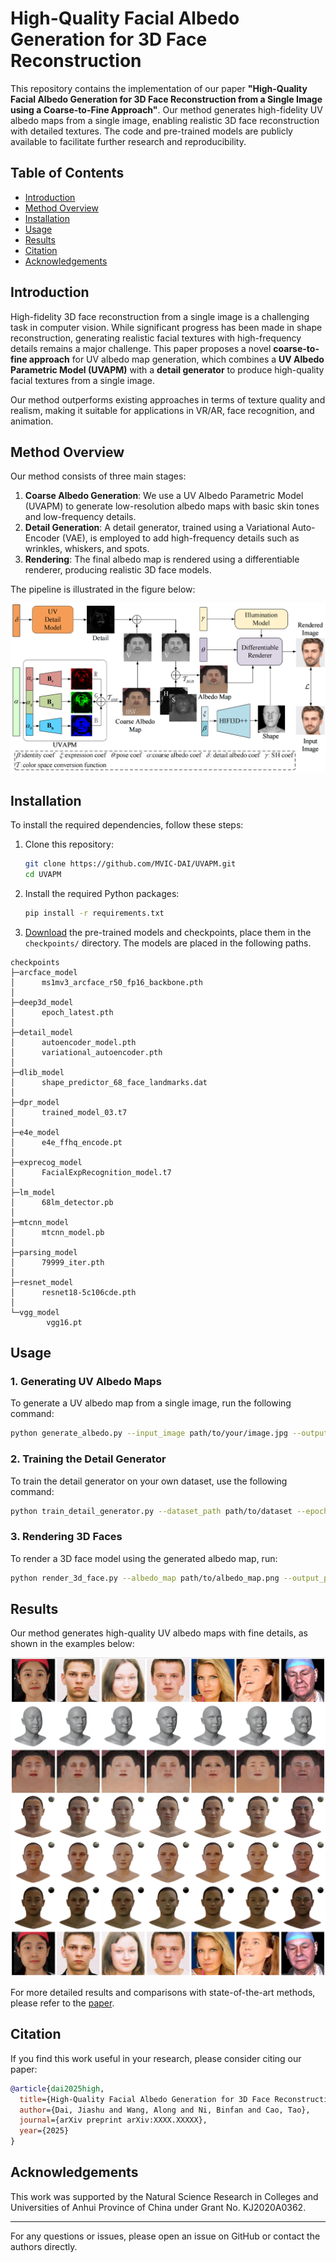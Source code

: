 # High-Quality Facial Albedo Generation for 3D Face Reconstruction

This repository contains the implementation of our paper **"High-Quality Facial Albedo Generation for 3D Face Reconstruction from a Single Image using a Coarse-to-Fine Approach"**. Our method generates high-fidelity UV albedo maps from a single image, enabling realistic 3D face reconstruction with detailed textures. The code and pre-trained models are publicly available to facilitate further research and reproducibility.

## Table of Contents
- [Introduction](#introduction)
- [Method Overview](#method-overview)
- [Installation](#installation)
- [Usage](#usage)
- [Results](#results)
- [Citation](#citation)
- [Acknowledgements](#acknowledgements)

## Introduction

High-fidelity 3D face reconstruction from a single image is a challenging task in computer vision. While significant progress has been made in shape reconstruction, generating realistic facial textures with high-frequency details remains a major challenge. This paper proposes a novel **coarse-to-fine approach** for UV albedo map generation, which combines a **UV Albedo Parametric Model (UVAPM)** with a **detail generator** to produce high-quality facial textures from a single image.

Our method outperforms existing approaches in terms of texture quality and realism, making it suitable for applications in VR/AR, face recognition, and animation.

## Method Overview

Our method consists of three main stages:

1. **Coarse Albedo Generation**: We use a UV Albedo Parametric Model (UVAPM) to generate low-resolution albedo maps with basic skin tones and low-frequency details.
2. **Detail Generation**: A detail generator, trained using a Variational Auto-Encoder (VAE), is employed to add high-frequency details such as wrinkles, whiskers, and spots.
3. **Rendering**: The final albedo map is rendered using a differentiable renderer, producing realistic 3D face models.

The pipeline is illustrated in the figure below:

![image-20250220224140370](.assets/pipeline.png)

## Installation

To install the required dependencies, follow these steps:

1. Clone this repository:
   ```bash
   git clone https://github.com/MVIC-DAI/UVAPM.git
   cd UVAPM
   ```

2. Install the required Python packages:
   ```bash
   pip install -r requirements.txt
   ```

3.  [Download](https://pan.baidu.com/s/1O8ycthPabmVTEP9OZSkrtQ?pwd=MVIC) the pre-trained models and checkpoints, place them in the `checkpoints/` directory. The models are placed in the following paths.

```
checkpoints  
├─arcface_model
│      ms1mv3_arcface_r50_fp16_backbone.pth
│      
├─deep3d_model
│      epoch_latest.pth
│      
├─detail_model
│      autoencoder_model.pth
│      variational_autoencoder.pth
│      
├─dlib_model
│      shape_predictor_68_face_landmarks.dat
│      
├─dpr_model
│      trained_model_03.t7
│      
├─e4e_model
│      e4e_ffhq_encode.pt
│      
├─exprecog_model
│      FacialExpRecognition_model.t7
│      
├─lm_model
│      68lm_detector.pb
│      
├─mtcnn_model
│      mtcnn_model.pb
│      
├─parsing_model
│      79999_iter.pth
│      
├─resnet_model
│      resnet18-5c106cde.pth
│      
└─vgg_model
        vgg16.pt
```



## Usage

### 1. Generating UV Albedo Maps

To generate a UV albedo map from a single image, run the following command:

```bash
python generate_albedo.py --input_image path/to/your/image.jpg --output_path path/to/save/output
```

### 2. Training the Detail Generator

To train the detail generator on your own dataset, use the following command:

```bash
python train_detail_generator.py --dataset_path path/to/dataset --epochs 50 --batch_size 32
```

### 3. Rendering 3D Faces

To render a 3D face model using the generated albedo map, run:

```bash
python render_3d_face.py --albedo_map path/to/albedo_map.png --output_path path/to/save/render
```

## Results

Our method generates high-quality UV albedo maps with fine details, as shown in the examples below:

![image-20250220224438896](.assets/Results.png)

For more detailed results and comparisons with state-of-the-art methods, please refer to the [paper](#citation).

## Citation

If you find this work useful in your research, please consider citing our paper:

```bibtex
@article{dai2025high,
  title={High-Quality Facial Albedo Generation for 3D Face Reconstruction from a Single Image using a Coarse-to-Fine Approach},
  author={Dai, Jiashu and Wang, Along and Ni, Binfan and Cao, Tao},
  journal={arXiv preprint arXiv:XXXX.XXXXX},
  year={2025}
}
```

## Acknowledgements

This work was supported by the Natural Science Research in Colleges and Universities of Anhui Province of China under Grant No. KJ2020A0362.

---

For any questions or issues, please open an issue on GitHub or contact the authors directly.